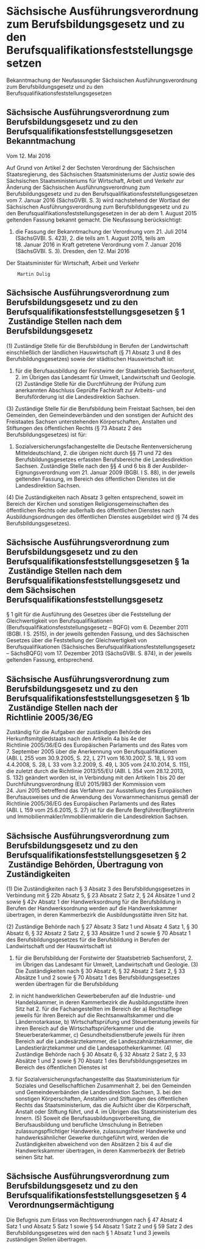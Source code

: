 # Sächsische Ausführungsverordnung zum Berufsbildungsgesetz und zu den Berufsqualifikationsfeststellungsgesetzen

Bekanntmachung der Neufassungder Sächsischen Ausführungsverordnung zum Berufsbildungsgesetz und zu den Berufsqualifikationsfeststellungsgesetzen

## Sächsische Ausführungsverordnung zum Berufsbildungsgesetz und zu den Berufsqualifikationsfeststellungsgesetzen Bekanntmachung

Vom 12. Mai 2016

Auf Grund von Artikel 2 der
        Sechsten Verordnung der Sächsischen Staatsregierung, des Sächsischen Staatsministeriums der Justiz sowie des Sächsischen Staatsministeriums für Wirtschaft, Arbeit und Verkehr zur Änderung der Sächsischen Ausführungsverordnung zum Berufsbildungsgesetz und zu den Berufsqualifikationsfeststellungsgesetzen         vom 7. Januar 2016 (SächsGVBl. S. 3) wird nachstehend der Wortlaut der Sächsischen Ausführungsverordnung zum Berufsbildungsgesetz und zu den Berufsqualifikationsfeststellungsgesetzen in der ab dem 1. August 2015 geltenden Fassung bekannt gemacht. Die Neufassung berücksichtigt:

1. die
            Fassung der Bekanntmachung der Verordnung vom 21. Juli 2014
            (SächsGVBl. S. 423), 2. die teils am 1. August 2015, teils am 18. Januar 2016 in Kraft getretene
            Verordnung vom 7. Januar 2016
            (SächsGVBl. S. 3). Dresden, den 12. Mai 2016

Der Staatsminister für Wirtschaft, Arbeit und Verkehr
        
        Martin Dulig


## Sächsische Ausführungsverordnung zum Berufsbildungsgesetz und zu den Berufsqualifikationsfeststellungsgesetzen § 1  Zuständige Stellen nach dem Berufsbildungsgesetz

(1) Zuständige Stelle für die Berufsbildung in Berufen der Landwirtschaft einschließlich der ländlichen Hauswirtschaft (§ 71 Absatz 3 und 8 des Berufsbildungsgesetzes) sowie der städtischen Hauswirtschaft ist:

1. für die Berufsausbildung der Forstwirte der Staatsbetrieb Sachsenforst, 2. im Übrigen das Landesamt für Umwelt, Landwirtschaft und Geologie. (2) Zuständige Stelle für die Durchführung der Prüfung zum anerkannten Abschluss Geprüfte Fachkraft zur Arbeits- und Berufsförderung ist die Landesdirektion Sachsen.

(3) Zuständige Stelle für die Berufsbildung beim Freistaat Sachsen, bei den Gemeinden, den Gemeindeverbänden und den sonstigen der Aufsicht des Freistaates Sachsen unterstehenden Körperschaften, Anstalten und Stiftungen des öffentlichen Rechts (§ 73 Absatz 2 des Berufsbildungsgesetzes) ist für:

1. Sozialversicherungsfachangestellte die Deutsche Rentenversicherung Mitteldeutschland, 2. die übrigen nicht durch §§ 71 und 72 des Berufsbildungsgesetzes erfassten Berufsbereiche die Landesdirektion Sachsen. Zuständige Stelle nach den §§ 4 und 6 bis 8 der Ausbilder-Eignungsverordnung vom 21. Januar 2009 (BGBl. I S. 88), in der jeweils geltenden Fassung, im Bereich des öffentlichen Dienstes ist die Landesdirektion Sachsen.

(4) Die Zuständigkeiten nach Absatz 3 gelten entsprechend, soweit im Bereich der Kirchen und sonstigen Religionsgemeinschaften des öffentlichen Rechts oder außerhalb des öffentlichen Dienstes nach Ausbildungsordnungen des öffentlichen Dienstes ausgebildet wird (§ 74 des Berufsbildungsgesetzes).


## Sächsische Ausführungsverordnung zum Berufsbildungsgesetz und zu den Berufsqualifikationsfeststellungsgesetzen § 1a  Zuständige Stellen nach dem Berufsqualifikationsfeststellungsgesetz und dem Sächsischen Berufsqualifikationsfeststellungsgesetz

§ 1 gilt für die Ausführung des Gesetzes über die Feststellung der Gleichwertigkeit von Berufsqualifikationen (Berufsqualifikationsfeststellungsgesetz – BQFG) vom 6. Dezember 2011 (BGBl. I S. 2515), in der jeweils geltenden Fassung, und des         Sächsischen Gesetzes über die Feststellung der Gleichwertigkeit von Berufsqualifikationen (Sächsisches Berufsqualifikationsfeststellungsgesetz – SächsBQFG)
        vom 17. Dezember 2013 (SächsGVBl. S. 874), in der jeweils geltenden Fassung, entsprechend.


## Sächsische Ausführungsverordnung zum Berufsbildungsgesetz und zu den Berufsqualifikationsfeststellungsgesetzen § 1b  Zuständige Stellen nach der Richtlinie 2005/36/EG

Zuständig für die Aufgaben der zuständigen Behörde des Herkunftsmitgliedstaats nach den Artikeln 4a bis 4e der Richtlinie 2005/36/EG des Europäischen Parlaments und des Rates vom 7. September 2005 über die Anerkennung von Berufsqualifikationen (ABl. L 255 vom 30.9.2005, S. 22, L 271 vom 16.10.2007, S. 18, L 93 vom 4.4.2008, S. 28, L 33 vom 3.2.2009, S. 49, L 305 vom 24.10.2014, S. 115), die zuletzt durch die Richtlinie 2013/55/EU (ABl. L 354 vom 28.12.2013, S. 132) geändert worden ist, in Verbindung mit den Artikeln 1 bis 20 der Durchführungsverordnung (EU) 2015/983 der Kommission vom 24. Juni 2015 betreffend das Verfahren zur Ausstellung des Europäischen Berufsausweises und die Anwendung des Vorwarnmechanismus gemäß der Richtlinie 2005/36/EG des Europäischen Parlaments und des Rates (ABl. L 159 vom 25.6.2015, S. 27) ist für die Berufe Bergführer/Bergführerin und Immobilienmakler/Immobilienmaklerin die Landesdirektion Sachsen.


## Sächsische Ausführungsverordnung zum Berufsbildungsgesetz und zu den Berufsqualifikationsfeststellungsgesetzen § 2  Zuständige Behörden, Übertragung von Zuständigkeiten

(1) Die Zuständigkeiten nach § 3 Absatz 3 des Berufsbildungsgesetzes in Verbindung mit § 22b Absatz 5, § 23 Absatz 2 Satz 2, § 24 Absätze 1 und 2 sowie § 42v Absatz 1 der Handwerksordnung für die Berufsbildung in Berufen der Handwerksordnung werden auf die Handwerkskammer übertragen, in deren Kammerbezirk die Ausbildungsstätte ihren Sitz hat.

(2) Zuständige Behörde nach § 27 Absatz 3 Satz 1 und Absatz 4 Satz 1, § 30 Absatz 6, § 32 Absatz 2 Satz 2, § 33 Absätze 1 und 2 sowie § 70 Absatz 1 des Berufsbildungsgesetzes für die Berufsbildung in Berufen der Landwirtschaft und der Hauswirtschaft ist

1. für die Berufsbildung der Forstwirte der Staatsbetrieb Sachsenforst, 2. im Übrigen das Landesamt für Umwelt, Landwirtschaft und Geologie. (3) Die Zuständigkeiten nach § 30 Absatz 6, § 32 Absatz 2 Satz 2, § 33 Absätze 1 und 2 sowie § 70 Absatz 1 des Berufsbildungsgesetzes werden übertragen für die Berufsbildung

1. in nicht handwerklichen Gewerbeberufen auf die Industrie- und Handelskammer, in deren Kammerbezirk die Ausbildungsstätte ihren Sitz hat 2. für die Fachangestellten im Bereich der a) Rechtspflege jeweils für ihren Bereich auf die Rechtsanwaltskammer und die Ländernotarkasse, b) Wirtschaftsprüfung und Steuerberatung jeweils für ihren Bereich auf die Wirtschaftsprüferkammer und die Steuerberaterkammer, c) Gesundheitsdienstberufe jeweils für ihren Bereich auf die Landesärztekammer, die Landeszahnärztekammer, die Landestierärztekammer und die Landesapothekerkammer. (4) Zuständige Behörde nach § 30 Absatz 6, § 32 Absatz 2 Satz 2, § 33 Absätze 1 und 2 sowie § 70 Absatz 1 des Berufsbildungsgesetzes im Bereich des öffentlichen Dienstes ist

1. für Sozialversicherungsfachangestellte das Staatsministerium für Soziales und Gesellschaftlichen Zusammenhalt 2. bei den Gemeinden und Gemeindeverbänden die Landesdirektion Sachsen, 3. bei den sonstigen Körperschaften, Anstalten und Stiftungen des öffentlichen Rechts das Staatsministerium, das die Aufsicht über die Körperschaft, Anstalt oder Stiftung führt, und 4. im Übrigen das Staatsministerium des Innern. (5) Soweit die Berufsausbildungsvorbereitung, die Berufsausbildung und berufliche Umschulung in Betrieben zulassungspflichtiger Handwerke, zulassungsfreier Handwerke und handwerksähnlicher Gewerke durchgeführt wird, werden die Zuständigkeiten abweichend von den Absätzen 2 bis 4 auf die Handwerkskammer übertragen, in deren Kammerbezirk der Betrieb seinen Sitz hat.


## Sächsische Ausführungsverordnung zum Berufsbildungsgesetz und zu den Berufsqualifikationsfeststellungsgesetzen § 4  Verordnungsermächtigung

Die Befugnis zum Erlass von Rechtsverordnungen nach § 47 Absatz 4 Satz 1 und Absatz 5 Satz 1 sowie § 54 Absatz 1 Satz 2 und § 59 Satz 2 des Berufsbildungsgesetzes wird den nach § 1 Absatz 1 und 3 jeweils zuständigen Stellen übertragen.

